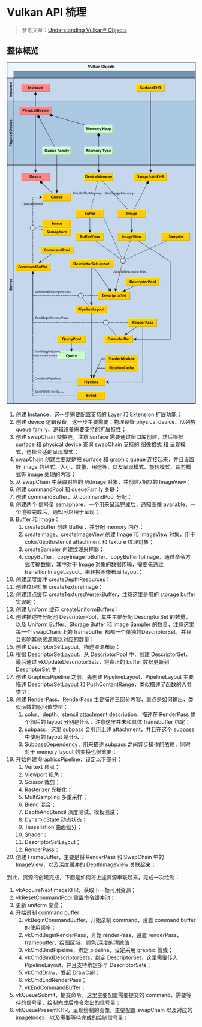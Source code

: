 # Vulkan API 梳理

> 参考文章：[Understanding Vulkan® Objects](https://gpuopen.com/learn/understanding-vulkan-objects/)

## 整体概览
![整体架构](/resources/images/Vulkan-Diagram.webp)

1. 创建 Instance，这一步需要配置支持的 Layer 和 Extension 扩展功能；
2. 创建 device 逻辑设备，这一步主要需要：物理设备 physical device、队列族 queue family、逻辑设备需要支持的扩展特性；
3. 创建 swapChain 交换链，注意 surface 需要通过窗口库创建，然后根据 surface 和 physical device 查询 swapChain 支持的 图像格式 和 呈现模式，选择合适的呈现模式；
4. swapChain 创建主要就是把 surface 和 graphic queue 连接起来，并且设置好 image 的格式、大小、数量、用途等，以及呈现模式、旋转模式、裁剪模式等 image 处理的内容；
5. 从 swapChain 中获取对应的 VkImage 对象，并创建x相应的 ImageView；
6. 创建 commandPool 和 queueFamily 关联；
7. 创建 commandBuffer，从 commandPool 分配；
8. 创建两个 信号量 semaphore，一个用来呈现完成后，通知图像 available，一个渲染完成后，通知可以用于呈现；
9. Buffer 和 Image：  
    1. createBuffer 创建 Buffer，并分配 memory 内存；
    2. createImage、createImageView 创建 Image 和 ImageView 对象，用于 color/depth/stencil attachment 和 texture 纹理对象；
    3. createSampler 创建纹理采样器；
    4. copyBuffer、copyImageToBuffer、copyBufferToImage，通过命令方式传输数据，其中对于 Image 对象的数据传输，需要先通过 transitionImageLayout，来转换图像布局 layout；
10. 创建深度缓冲 createDepthResources；
11. 创建纹理对象 createTextureImage；
12. 创建顶点缓存 createTexturedVertexBuffer，注意这里是用的 storage buffer 实现的；
13. 创建 Uniform 缓存 createUniformBuffers；
14. 创建描述符分配池 DescriptorPool，其中主要分配 DescriptorSet 的数量，以及 Uniform Buffer、Storage Buffer 和 Image Sampler 的数量，注意这里每一个 swapChain 上的 framebuffer 都都一个单独的DescriptorSet，并且会影响其他资源乘以对应的数量；
15. 创建 DescriptorSetLayout，描述资源布局；
16. 根据 DescriptorSetLayout，从 DescriptorPool 中，创建 DescriptorSet，最后通过 vkUpdateDescriptorSets，将真正的 buffer 数据更新到 DescriptorSet 中；
17. 创建 GraphicsPipeline 之前，先创建 PipelineLayout，PipelineLayout 主要描述 DescriptorSetLayout 和 PushContantRange，类似描述了函数的入参类型；
18. 创建 RenderPass，RenderPass 主要描述三部分内容，重点是如何输出，类似函数的返回值类型：
    1. color、depth、stencil attachment description，描述在 RenderPass 整个前后的 layout 分别是什么，注意这里并未和具体 framebuffer 绑定；
    2. subpass，这里 subpass 会引用上述 attachment，并且在这个 subpass 中使用的 layout 是什么；
    3. SubpassDependency，用来描述 subpass 之间异步操作的依赖，同时对于 memory layout 的变换也很重要；
19. 开始创建 GraphicsPipeline，设定以下部分：
    1. Vertext 顶点；
    2. Viewport 视角；
    3. Scissor 裁剪；
    4. Rasterizer 光栅化；
    5. MultiSampling 多重采样；
    6. Blend 混合；
    7. DepthAndStencil 深度测试、模板测试；
    8. DynamicState 动态状态；
    9. Tessellation 曲面细分；
    10. Shader；
    11. DescriptorSetLayout；
    12. RenderPass；
20. 创建 FrameBuffer，主要是将 RenderPass 和 SwapChain 中的 ImageView，以及深度缓冲的 DepthImageView 关联起来；

到此，资源的创建完成，下面是如何将上述资源串联起来，完成一次绘制：
1. vkAcquireNextImageKHR，获取下一帧可用资源；
2. vkResetCommandPool 重置命令缓冲池；
3. 更新 uniform 变量；
4. 开始录制 command buffer：
    1. vkBeginCommandBuffer，开始录制 command，设置 command buffer 的使用频率；
    2. vkCmdBeginRenderPass，开始 renderPass，设置 renderPass、framebuffer、绘图区域、颜色\深度的清除值；
    3. vkCmdBindPipeline，绑定 pipeline，设定采用 graphic 管线；
    4. vkCmdBindDescriptorSets，绑定 DescriptorSet，这里需要传入 PipelineLayout，并且支持绑定多个 DescriptorSets；
    5. vkCmdDraw，发起 DrawCall；
    6. vkCmdEndRenderPass；
    7. vkEndCommandBuffer；
5. vkQueueSubmit，提交命令，这里主要配置需要提交的 command、需要等待的信号量、绘制完成后命令发出的信号量；
6. vkQueuePresentKHR，呈现绘制的图像，主要配置 swapChain 以及对应的 imageIndex，以及需要等待完成的绘制信号量；